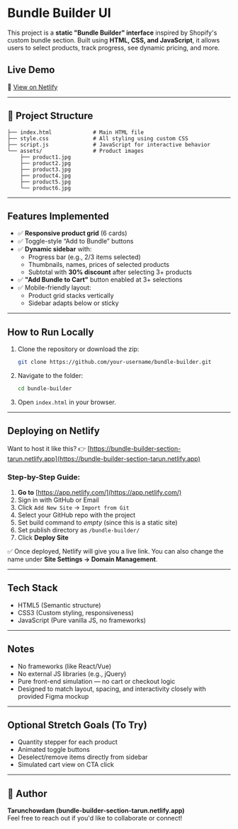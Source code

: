# Bundle Builder UI

This project is a **static "Bundle Builder" interface** inspired by Shopify's custom bundle section. Built using **HTML, CSS, and JavaScript**, it allows users to select products, track progress, see dynamic pricing, and more.

##  Live Demo

🔗 [View on Netlify](https://bundle-builder-section-tarun.netlify.app/)

---

## 📁 Project Structure

```text
├── index.html             # Main HTML file
├── style.css              # All styling using custom CSS
├── script.js              # JavaScript for interactive behavior
└── assets/                # Product images
    ├── product1.jpg
    ├── product2.jpg
    ├── product3.jpg
    ├── product4.jpg
    ├── product5.jpg
    └── product6.jpg
```
---

##  Features Implemented

- ✅ **Responsive product grid** (6 cards)
- ✅ Toggle-style “Add to Bundle” buttons
- ✅ **Dynamic sidebar** with:
  - Progress bar (e.g., 2/3 items selected)
  - Thumbnails, names, prices of selected products
  - Subtotal with **30% discount** after selecting 3+ products
- ✅ **"Add Bundle to Cart"** button enabled at 3+ selections
- ✅ Mobile-friendly layout:
  - Product grid stacks vertically
  - Sidebar adapts below or sticky

---

##  How to Run Locally

1. Clone the repository or download the zip:
    ```bash
    git clone https://github.com/your-username/bundle-builder.git
    ```

2. Navigate to the folder:
    ```bash
    cd bundle-builder
    ```

3. Open `index.html` in your browser.

---

##  Deploying on Netlify

Want to host it like this? 👉 [https://bundle-builder-section-tarun.netlify.app](https://bundle-builder-section-tarun.netlify.app)

### Step-by-Step Guide:

1. **Go to** [https://app.netlify.com/](https://app.netlify.com/)
2. Sign in with GitHub or Email
3. Click `Add New Site` → `Import from Git`
4. Select your GitHub repo with the project
5. Set build command to _empty_ (since this is a static site)
6. Set publish directory as `/bundle-builder/`
7. Click **Deploy Site**

✅ Once deployed, Netlify will give you a live link. You can also change the name under **Site Settings → Domain Management**.

---

##  Tech Stack

- HTML5 (Semantic structure)
- CSS3 (Custom styling, responsiveness)
- JavaScript (Pure vanilla JS, no frameworks)

---

##  Notes

- No frameworks (like React/Vue)
- No external JS libraries (e.g., jQuery)
- Pure front-end simulation — no cart or checkout logic
- Designed to match layout, spacing, and interactivity closely with provided Figma mockup

---

##  Optional Stretch Goals (To Try)

- Quantity stepper for each product
- Animated toggle buttons
- Deselect/remove items directly from sidebar
- Simulated cart view on CTA click

---

## 👤 Author

**Tarunchowdam (bundle-builder-section-tarun.netlify.app)**  
Feel free to reach out if you'd like to collaborate or connect!


